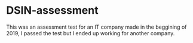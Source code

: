 # DSIN-assessment
This was an assessment test for an IT company made in the beggining of 2019, I passed the test but  I ended up working for another company.
